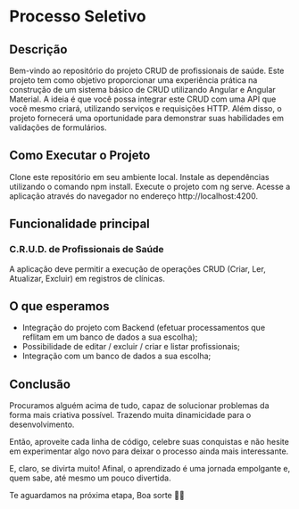 # Processo Seletivo

## Descrição

Bem-vindo ao repositório do projeto CRUD de profissionais de saúde. Este projeto tem como objetivo proporcionar uma experiência prática na construção de um sistema básico de CRUD utilizando Angular e Angular Material. A ideia é que você possa integrar este CRUD com uma API que você mesmo criará, utilizando serviços e requisições HTTP. Além disso, o projeto fornecerá uma oportunidade para demonstrar suas habilidades em validações de formulários.

## Como Executar o Projeto

Clone este repositório em seu ambiente local.
Instale as dependências utilizando o comando npm install. Execute o projeto com ng serve. Acesse a aplicação através do navegador no endereço http://localhost:4200.

## Funcionalidade principal

### C.R.U.D. de Profissionais de Saúde

A aplicação deve permitir a execução de operações CRUD (Criar, Ler, Atualizar, Excluir) em registros de clínicas.

## O que esperamos

- Integração do projeto com Backend (efetuar processamentos que reflitam em um banco de dados a sua escolha);
- Possibilidade de editar / excluir / criar e listar profissionais;
- Integração com um banco de dados a sua escolha;

## Conclusão

Procuramos alguém acima de tudo, capaz de solucionar problemas da forma mais criativa possível. Trazendo muita dinamicidade para o desenvolvimento.

Então, aproveite cada linha de código, celebre suas conquistas e não hesite em experimentar algo novo para deixar o processo ainda mais interessante.

E, claro, se divirta muito! Afinal, o aprendizado é uma jornada empolgante e, quem sabe, até mesmo um pouco divertida.

Te aguardamos na próxima etapa, Boa sorte 🚀😊
